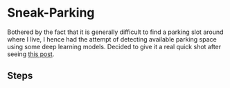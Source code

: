# Sneak-Parking
Bothered by the fact that it is generally difficult to find a parking slot around 
where I live, I hence had the attempt of detecting available parking space using some 
deep learning models. Decided to give it a real quick shot after seeing 
[this post](https://medium.com/@ageitgey/snagging-parking-spaces-with-mask-r-cnn-and-python-955f2231c400).

## Steps